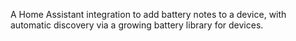 A Home Assistant integration to add battery notes to a device, with automatic discovery via a growing battery library for devices.
